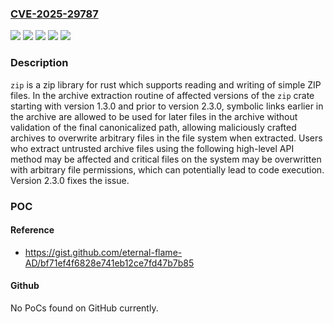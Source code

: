 ### [CVE-2025-29787](https://cve.mitre.org/cgi-bin/cvename.cgi?name=CVE-2025-29787)
![](https://img.shields.io/static/v1?label=Product&message=zip2&color=blue)
![](https://img.shields.io/static/v1?label=Version&message=%3D%20%3E%3D%201.3.0%2C%20%3C%20%3E%3D1.3.0%20&color=brighgreen)
![](https://img.shields.io/static/v1?label=Vulnerability&message=CWE-180%3A%20Incorrect%20Behavior%20Order%3A%20Validate%20Before%20Canonicalize&color=brighgreen)
![](https://img.shields.io/static/v1?label=Vulnerability&message=CWE-22%3A%20Improper%20Limitation%20of%20a%20Pathname%20to%20a%20Restricted%20Directory%20('Path%20Traversal')&color=brighgreen)
![](https://img.shields.io/static/v1?label=Vulnerability&message=CWE-61%3A%20UNIX%20Symbolic%20Link%20(Symlink)%20Following&color=brighgreen)

### Description

`zip` is a zip library for rust which supports reading and writing of simple ZIP files. In the archive extraction routine of affected versions of the `zip` crate starting with version 1.3.0 and prior to version 2.3.0, symbolic links earlier in the archive are allowed to be used for later files in the archive without validation of the final canonicalized path, allowing maliciously crafted archives to overwrite arbitrary files in the file system when extracted. Users who extract untrusted archive files using the following high-level API method may be affected and critical files on the system may be overwritten with arbitrary file permissions, which can potentially lead to code execution. Version 2.3.0 fixes the issue.

### POC

#### Reference
- https://gist.github.com/eternal-flame-AD/bf71ef4f6828e741eb12ce7fd47b7b85

#### Github
No PoCs found on GitHub currently.

